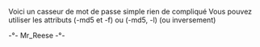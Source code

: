 Voici un casseur de mot de passe simple rien de compliqué
Vous pouvez utiliser les attributs (-md5 et -f) ou (-md5, -l) (ou inversement)

-°- Mr_Reese -°-
